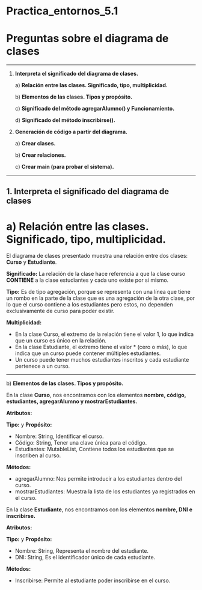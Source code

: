 # Practica_entornos_5.1
# Preguntas sobre el diagrama de clases 

---

1. **Interpreta el significado del diagrama de clases.**

   a) **Relación entre las clases. Significado, tipo, multiplicidad.** 

   b) **Elementos de las clases. Tipos y propósito.**  

   c) **Significado del método agregarAlumno() y Funcionamiento.**  

   d) **Significado del método inscribirse().** 

2. **Generación de código a partir del diagrama.**  

   a) **Crear clases.** 

   b) **Crear relaciones.** 

   c) **Crear main (para probar el sistema).** 

---

## 1. Interpreta el significado del diagrama de clases

 # a) Relación entre las clases. Significado, tipo, multiplicidad.

   El diagrama de clases presentado muestra una relación entre dos clases: **Curso** y **Estudiante**.

**Significado:**
   La relación de la clase hace referencia a que la clase curso **CONTIENE** a la clase estudiantes y cada uno existe por si mismo.

**Tipo:**
   Es de tipo agregación, porque se representa con una línea que tiene un rombo en la parte de la clase que es una agregación de la otra clase, 
   por lo que el curso contiene a los estudiantes pero estos, no dependen exclusivamente de curso para poder existir.

**Multiplicidad:**
- En la clase Curso, el extremo de la relación tiene el valor 1, lo que indica que un curso es único en la relación.
- En la clase Estudiante, el extremo tiene el valor * (cero o más), lo que indica que un curso puede contener múltiples estudiantes.
- Un curso puede tener muchos estudiantes inscritos y cada estudiante pertenece a un curso.

---

 b) **Elementos de las clases. Tipos y propósito.**  

En la clase **Curso**, nos encontramos con los elementos **nombre, código, estudiantes, agregarAlumno y mostrarEstudiantes.**

**Atributos:**

**Tipo:** y **Propósito:**
- Nombre: String, Identificar el curso.
- Código: String, Tener una clave única para el código.
- Estudiantes: MutableList, Contiene todos los estudiantes que se inscriben al curso.

**Métodos:**
- agregarAlumno: Nos permite introducir a los estudiantes dentro del curso.
- mostrarEstudiantes: Muestra la lista de los estudiantes ya registrados en el curso.

En la clase **Estudiante**, nos encontramos con los elementos **nombre, DNI e inscribirse.**

**Atributos:**

**Tipo:** y **Propósito:**
- Nombre: String, Representa el nombre del estudiante.
- DNI: String, Es el identificador único de cada estudiante.

**Métodos:**
- Inscribirse: Permite al estudiante poder inscribirse en el curso.




